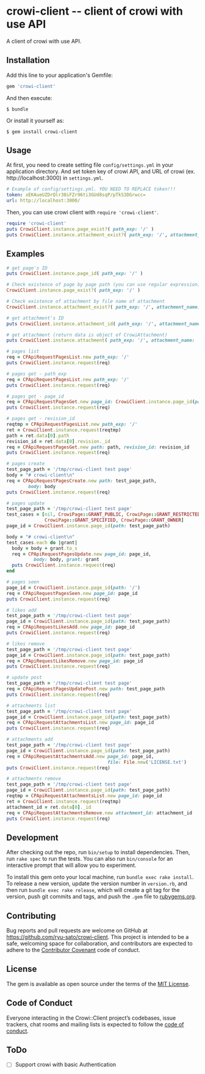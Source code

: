 # crowi-client -- client of crowi with use API

A client of crowi with use API.

## Installation

Add this line to your application's Gemfile:

```ruby
gem 'crowi-client'
```

And then execute:

    $ bundle

Or install it yourself as:

    $ gem install crowi-client

## Usage

At first, you need to create setting file ```config/settings.yml``` in your application directory.
And set token key of crowi API, and URL of crowi (ex. http://localhost:3000) in ```settings.yml```.

```YAML
# Example of config/settings.yml. YOU NEED TO REPLACE token!!!
token: xEKAueUZDrQlr30iFZr96ti3GUd8sqP/pTkS3DGrwcc=
url: http://localhost:3000/
```

Then, you can use crowi client with ```require 'crowi-client'```.

```ruby
require 'crowi-client'
puts CrowiClient.instance.page_exist?( path_exp: '/' )
puts CrowiClient.instance.attachment_exist?( path_exp: '/', attachment_name: 'LICENSE.txt' )
```

## Examples

```ruby
# get page's ID
puts CrowiClient.instance.page_id( path_exp: '/' )
```

```ruby
# Check existence of page by page path (you can use regular expression)
CrowiClient.instance.page_exist?( path_exp: '/' )
```

```ruby
# Check existence of attachment by file name of attachment
CrowiClient.instance.attachment_exist?( path_exp: '/', attachment_name: 'LICENSE.txt' )
```

```ruby
# get attachment's ID
puts CrowiClient.instance.attachment_id( path_exp: '/', attachment_name: 'LICENSE.txt' )
```

```ruby
# get attachment (return data is object of CrowiAttachment)
puts CrowiClient.instance.attachment( path_exp: '/', attachment_name: 'LICENSE.txt' )
```

```ruby
# pages list
req = CPApiRequestPagesList.new path_exp: '/'
puts CrowiClient.instance.request(req)
```

```ruby
# pages get - path_exp
req = CPApiRequestPagesList.new path_exp: '/'
puts CrowiClient.instance.request(req)
```

```ruby
# pages get - page_id
req = CPApiRequestPagesGet.new page_id: CrowiClient.instance.page_id(path: '/')
puts CrowiClient.instance.request(req)
```

```ruby
# pages get - revision_id
reqtmp = CPApiRequestPagesList.new path_exp: '/'
ret = CrowiClient.instance.request(reqtmp)
path = ret.data[0].path
revision_id = ret.data[0].revision._id
req = CPApiRequestPagesGet.new path: path, revision_id: revision_id
puts CrowiClient.instance.request(req)
```

```ruby
# pages create
test_page_path = '/tmp/crowi-client test page'
body = "# crowi-client\n"
req = CPApiRequestPagesCreate.new path: test_page_path,
        body: body
puts CrowiClient.instance.request(req)
```

```ruby
# pages update
test_page_path = '/tmp/crowi-client test page'
test_cases = [nil, CrowiPage::GRANT_PUBLIC, CrowiPage::GRANT_RESTRICTED,
              CrowiPage::GRANT_SPECIFIED, CrowiPage::GRANT_OWNER]
page_id = CrowiClient.instance.page_id(path: test_page_path)

body = "# crowi-client\n"
test_cases.each do |grant|
  body = body + grant.to_s
  req = CPApiRequestPagesUpdate.new page_id: page_id,
          body: body, grant: grant
  puts CrowiClient.instance.request(req)
end
```

```ruby
# pages seen
page_id = CrowiClient.instance.page_id(path: '/')
req = CPApiRequestPagesSeen.new page_id: page_id
puts CrowiClient.instance.request(req)
```

```ruby
# likes add
test_page_path = '/tmp/crowi-client test page'
page_id = CrowiClient.instance.page_id(path: test_page_path)
req = CPApiRequestLikesAdd.new page_id: page_id
puts CrowiClient.instance.request(req)
```

```ruby
# likes remove
test_page_path = '/tmp/crowi-client test page'
page_id = CrowiClient.instance.page_id(path: test_page_path)
req = CPApiRequestLikesRemove.new page_id: page_id
puts CrowiClient.instance.request(req)
```

```ruby
# update post
test_page_path = '/tmp/crowi-client test page'
req = CPApiRequestPagesUpdatePost.new path: test_page_path
puts CrowiClient.instance.request(req)
```


```ruby
# attachments list
test_page_path = '/tmp/crowi-client test page'
page_id = CrowiClient.instance.page_id(path: test_page_path)
req = CPApiRequestAttachmentsList.new page_id: page_id
puts CrowiClient.instance.request(req)
```

```ruby
# attachments add
test_page_path = '/tmp/crowi-client test page'
page_id = CrowiClient.instance.page_id(path: test_page_path)
req = CPApiRequestAttachmentsAdd.new page_id: page_id,
                                     file: File.new('LICENSE.txt')
puts CrowiClient.instance.request(req)
```

```ruby
# attachments remove
test_page_path = '/tmp/crowi-client test page'
page_id = CrowiClient.instance.page_id(path: test_page_path)
reqtmp = CPApiRequestAttachmentsList.new page_id: page_id
ret = CrowiClient.instance.request(reqtmp)
attachment_id = ret.data[0]._id
req = CPApiRequestAttachmentsRemove.new attachment_id: attachment_id
puts CrowiClient.instance.request(req)
```

## Development

After checking out the repo, run `bin/setup` to install dependencies. Then, run `rake spec` to run the tests. You can also run `bin/console` for an interactive prompt that will allow you to experiment.

To install this gem onto your local machine, run `bundle exec rake install`. To release a new version, update the version number in `version.rb`, and then run `bundle exec rake release`, which will create a git tag for the version, push git commits and tags, and push the `.gem` file to [rubygems.org](https://rubygems.org).

## Contributing

Bug reports and pull requests are welcome on GitHub at https://github.com/ryu-sato/crowi-client. This project is intended to be a safe, welcoming space for collaboration, and contributors are expected to adhere to the [Contributor Covenant](http://contributor-covenant.org) code of conduct.

## License

The gem is available as open source under the terms of the [MIT License](http://opensource.org/licenses/MIT).

## Code of Conduct

Everyone interacting in the Crowi::Client project’s codebases, issue trackers, chat rooms and mailing lists is expected to follow the [code of conduct](https://github.com/ryu-sato/crowi-client/blob/master/CODE_OF_CONDUCT.md).

## ToDo

- [ ] Support crowi with basic Authentication
